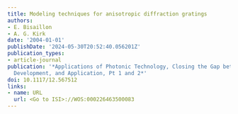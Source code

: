 ```yaml
---
title: Modeling techniques for anisotropic diffraction gratings
authors:
- E. Bisaillon
- A. G. Kirk
date: '2004-01-01'
publishDate: '2024-05-30T20:52:40.056201Z'
publication_types:
- article-journal
publication: '*Applications of Photonic Technology, Closing the Gap between Theory,
  Development, and Application, Pt 1 and 2*'
doi: 10.1117/12.567512
links:
- name: URL
  url: <Go to ISI>://WOS:000226463500083
---
```

